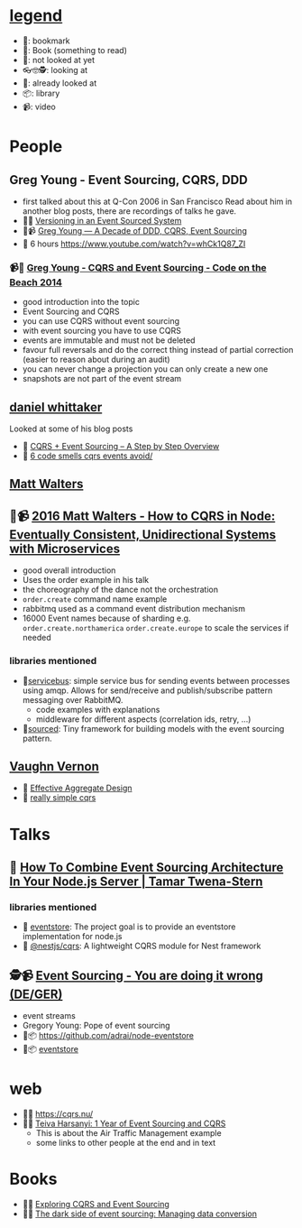 # [legend](https://emojipedia.org)
* 🔖: bookmark
* 📕: Book (something to read)
* 🔭: not looked at yet
* 👓🤓🕵️: looking at
* 📖: already looked at
* 📦: library
* 📹: video

# People
## Greg Young - Event Sourcing, CQRS, DDD
- first talked about this at Q-Con 2006 in San Francisco
Read about him in another blog posts, there are recordings of talks he gave.
- 🔭📕 [Versioning in an Event Sourced System](https://leanpub.com/esversioning)
- 🔭📹 [Greg Young — A Decade of DDD, CQRS, Event Sourcing](https://www.youtube.com/watch?v=LDW0QWie21s)
- 🔭 6 hours https://www.youtube.com/watch?v=whCk1Q87_ZI

### 📹📖 [Greg Young - CQRS and Event Sourcing - Code on the Beach 2014](https://www.youtube.com/watch?v=JHGkaShoyNs)
- good introduction into the topic
- Event Sourcing and CQRS
- you can use CQRS without event sourcing
- with event sourcing you have to use CQRS
- events are immutable and must not be deleted
- favour full reversals and do the correct thing instead of partial correction (easier to reason about during an audit)
- you can never change a projection you can only create a new one
- snapshots are not part of the event stream


## [daniel whittaker](http://danielwhittaker.me/)
Looked at some of his blog posts
- 📖 [CQRS + Event Sourcing – A Step by Step Overview](http://danielwhittaker.me/2014/10/02/cqrs-step-step-guide-flow-typical-application/)
- 📖 [6 code smells cqrs events avoid/](http://danielwhittaker.me/2014/10/18/6-code-smells-cqrs-events-avoid/)

## [Matt Walters](https://github.com/mateodelnorte)
## 📖📹 [2016 Matt Walters - How to CQRS in Node: Eventually Consistent, Unidirectional Systems with Microservices](https://www.youtube.com/watch?v=4k7bLtqXb8c)
- good overall introduction
- Uses the order example in his talk
- the choreography of the dance not the orchestration
- `order.create` command name example
- rabbitmq used as a command event distribution mechanism
- 16000 Event names because of sharding e.g. `order.create.northamerica` `order.create.europe` to scale the services if needed

### libraries mentioned
- 🔭[servicebus](https://www.npmjs.com/package/servicebus): simple service bus for sending events between processes using amqp. Allows for send/receive and publish/subscribe pattern messaging over RabbitMQ.
  - code examples with explanations
  - middleware for different aspects (correlation ids, retry, ...)
- 🔭[sourced](https://www.npmjs.com/package/sourced):  Tiny framework for building models with the event sourcing pattern.


## [Vaughn Vernon](https://twitter.com/VaughnVernon)

- 🔭 [Effective Aggregate Design](https://dddcommunity.org/library/vernon_2011/)
- 🔭 [really simple cqrs](https://kalele.io/really-simple-cqrs/)

# Talks
## 📖 [How To Combine Event Sourcing Architecture In Your Node.js Server | Tamar Twena-Stern](https://www.youtube.com/watch?v=eOqgg0xmG3w)
### libraries mentioned
- 🔭 [eventstore](https://www.npmjs.com/package/eventstore): The project goal is to provide an eventstore implementation for node.js
- 🔭 [@nestjs/cqrs](https://www.npmjs.com/package/@nestjs/cqrs): A lightweight CQRS module for Nest framework

## 🕵📹 [Event Sourcing - You are doing it wrong (DE/GER)](https://www.youtube.com/watch?v=2IoinhMv6Aw)
- event streams
- Gregory Young: Pope of event sourcing
- 🔭📦 https://github.com/adrai/node-eventstore
- 🔭📦 [eventstore](https://eventstore.org/)

# web
- 🔭📕 https://cqrs.nu/
- 📖📕 [Teiva Harsanyi: 1 Year of Event Sourcing and CQRS](https://hackernoon.com/1-year-of-event-sourcing-and-cqrs-fb9033ccd1c6)
  - This is about the Air Traffic Management example
  - some links to other people at the end and in text

# Books
- 🔭📕 [Exploring CQRS and Event Sourcing](https://www.amazon.com/Exploring-CQRS-Event-Sourcing-maintainability)
- 🔭📕 [The dark side of event sourcing: Managing data conversion](https://www.researchgate.net/publication/315637858_The_dark_side_of_event_sourcing_Managing_data_conversion)
